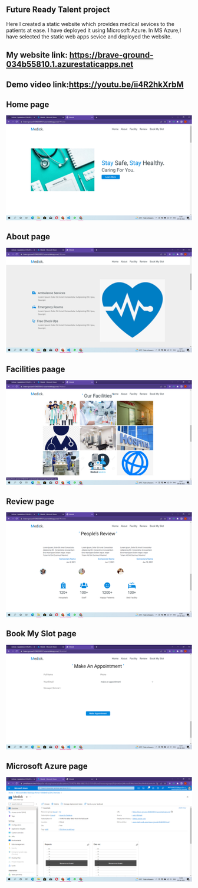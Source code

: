 ## Future Ready Talent project
Here I created a static website which provides medical sevices to the patients at ease.
I have deployed it using Microsoft Azure.
In MS Azure,I have selected the static web apps sevice and deployed the website.

## My website link: https://brave-ground-034b55810.1.azurestaticapps.net

## Demo video link:https://youtu.be/ii4R2hkXrbM

## Home page
![](images/home.png)



## About page
![](images/about.png)

## Facilities paage
![](images/Facilities.png)

## Review page
![](images/Reviews.png)

##  Book My Slot page
![](images/Book%20my%20slot.png)

## Microsoft Azure page
![](images/MS%20Azure.png)
